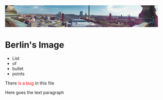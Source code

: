 ![banner](img/berlin.jpg)

# Berlin's Image

- List
- of
- bullet
- points

<p> There <span style="color:red">is a bug</span> in this file</p>
<p>Here goes the text paragraph</p>
